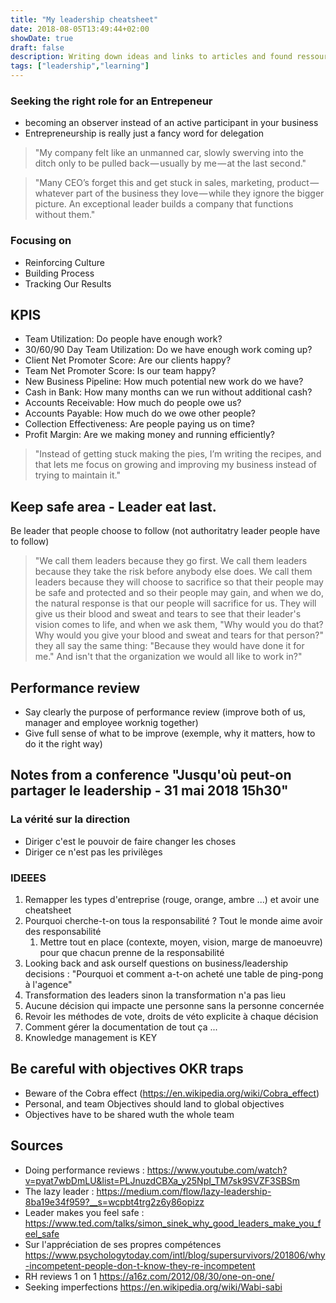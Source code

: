 ```yaml
---
title: "My leadership cheatsheet"
date: 2018-08-05T13:49:44+02:00
showDate: true
draft: false
description: Writing down ideas and links to articles and found ressources.
tags: ["leadership","learning"]
---
```


### Seeking the right role for an Entrepeneur
- becoming an observer instead of an active participant in your business
- Entrepreneurship is really just a fancy word for delegation

> "My company felt like an unmanned car, slowly swerving into the ditch only to be pulled back — usually by me — at the last second."

> "Many CEO’s forget this and get stuck in sales, marketing, product — whatever part of the business they love — while they ignore the bigger picture. An exceptional leader builds a company that functions without them."

### Focusing on
- Reinforcing Culture
- Building Process
- Tracking Our Results

## KPIS
- Team Utilization: Do people have enough work?
- 30/60/90 Day Team Utilization: Do we have enough work coming up?
- Client Net Promoter Score: Are our clients happy?
- Team Net Promoter Score: Is our team happy?
- New Business Pipeline: How much potential new work do we have?
- Cash in Bank: How many months can we run without additional cash?
- Accounts Receivable: How much do people owe us?
- Accounts Payable: How much do we owe other people?
- Collection Effectiveness: Are people paying us on time?
- Profit Margin: Are we making money and running efficiently?

> "Instead of getting stuck making the pies, I’m writing the recipes, and that lets me focus on growing and improving my business instead of trying to maintain it."

## Keep safe area - Leader eat last.
Be leader that people choose to follow (not authoritatry leader people have to follow)

>"We call them leaders because they go first. We call them leaders because they take the risk before anybody else does. We call them leaders because they will choose to sacrifice so that their people may be safe and protected and so their people may gain, and when we do, the natural response is that our people will sacrifice for us. They will give us their blood and sweat and tears to see that their leader's vision comes to life, and when we ask them, "Why would you do that? Why would you give your blood and sweat and tears for that person?" they all say the same thing: "Because they would have done it for me." And isn't that the organization we would all like to work in?"

## Performance review
- Say clearly the purpose of performance review (improve both of us, manager and employee worknig together)
- Give full sense of what to be improve (exemple, why it matters, how to do it the right way)

## Notes from a conference "Jusqu'où peut-on partager le leadership - 31 mai 2018 15h30"

### La vérité sur la direction
- Diriger c'est le pouvoir de faire changer les choses
- Diriger ce n'est pas les privilèges

### IDEEES
1. Remapper les types d'entreprise (rouge, orange, ambre ...) et avoir une cheatsheet
2. Pourquoi cherche-t-on tous la responsabilité ? Tout le monde aime avoir des responsabilité
    1. Mettre tout en place (contexte, moyen, vision, marge de manoeuvre) pour que chacun prenne de la responsabilité
2. Looking back and ask ourself questions on business/leadership decisions : "Pourquoi et comment a-t-on acheté une table de ping-pong à l'agence"
3. Transformation des leaders sinon la transformation n'a pas lieu
5. Aucune décision qui impacte une personne sans la personne concernée
6. Revoir les méthodes de vote, droits de véto explicite à chaque décision
7. Comment gérer la documentation de tout ça ...
8. Knowledge management is KEY

## Be careful with objectives OKR traps
- Beware of the Cobra effect (https://en.wikipedia.org/wiki/Cobra_effect)
- Personal, and team Objectives should land to global objectives
- Objectives have to be shared wuth the whole team

## Sources
- Doing performance reviews : https://www.youtube.com/watch?v=pyat7wbDmLU&list=PLJnuzdCBXa_y25NpI_TM7sk9SVZF3SBSm
- The lazy leader : https://medium.com/flow/lazy-leadership-8ba19e34f959?__s=wcpbt4trg2z6y86opizz
- Leader makes you feel safe : https://www.ted.com/talks/simon_sinek_why_good_leaders_make_you_feel_safe
- Sur l'appréciation de ses propres compétences https://www.psychologytoday.com/intl/blog/supersurvivors/201806/why-incompetent-people-don-t-know-they-re-incompetent
- RH reviews 1 on 1 https://a16z.com/2012/08/30/one-on-one/
- Seeking imperfections https://en.wikipedia.org/wiki/Wabi-sabi
